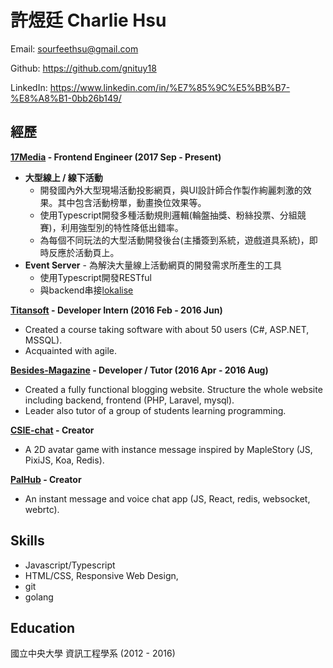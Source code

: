 # 許煜廷 Charlie Hsu
Email: sourfeethsu@gmail.com

Github: https://github.com/gnituy18

LinkedIn: https://www.linkedin.com/in/%E7%85%9C%E5%BB%B7-%E8%A8%B1-0bb26b149/

## 經歷

**[17Media](https://m17.asia/) - Frontend Engineer (2017 Sep - Present)**
* **大型線上 / 線下活動** 
    * 開發國內外大型現場活動投影網頁，與UI設計師合作製作絢麗刺激的效果。其中包含活動榜單，動畫換位效果等。
    * 使用Typescript開發多種活動規則邏輯(輪盤抽獎、粉絲投票、分組競賽)，利用強型別的特性降低出錯率。
    * 為每個不同玩法的大型活動開發後台(主播簽到系統，遊戲道具系統)，即時反應於活動頁上。
* **Event Server** - 為解決大量線上活動網頁的開發需求所產生的工具
    * 使用Typescript開發RESTful 
    * 與backend串接[lokalise](https://lokalise.co/)

**[Titansoft](http://www.titansoft.com/tw/) - Developer Intern (2016 Feb - 2016 Jun)**
* Created a course taking software with about 50 users (C#, ASP.NET, MSSQL).
* Acquainted with agile.

**[Besides-Magazine](https://github.com/BesidesMagazine) - Developer / Tutor (2016 Apr -  2016 Aug)**
  * Created a fully functional blogging website. Structure the whole website including backend, frontend (PHP, Laravel, mysql).
  * Leader also tutor of a group of students learning programming.

**[CSIE-chat](https://csie-chat-remake.herokuapp.com/) - Creator**
* A 2D avatar game with instance message inspired by MapleStory (JS, PixiJS, Koa, Redis).

**[PalHub](https://github.com/gnituy18/palhub) - Creator**
  * An instant message and voice chat app (JS, React, redis, websocket, webrtc).

## Skills
* Javascript/Typescript
* HTML/CSS, Responsive Web Design, 
* git
* golang


## Education
國立中央大學 資訊工程學系 (2012 - 2016)
